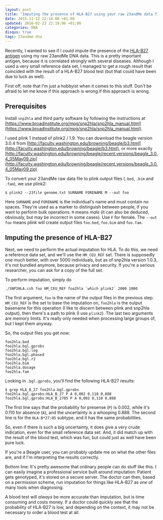 ```yaml
---
layout: post
title: "Imputing the presence of HLA-B27 using your raw 23andMe data file"
date: 2015-11-12 22:18:00 +01:00
updated: 2016-02-23 22:19:06 +01:00
categories: DNA
disqus: true
tags: 23andme dna
---
```


<p class="lead">
Recently, I wanted to see if I could impute the presence of the <a
href="https://en.wikipedia.org/wiki/HLA-B27">HLA-B27 antigen</a> using my raw
23andMe DNA data. This is a pretty important antigen, because it is correlated
strongly with several diseases. Although I used a very small reference data
set, I managed to get a rough result that coincided with the result of a
HLA-B27 blood test (but that could have been due to luck as well).
</p>

First off, note that I'm just a hobbyist when it comes to this stuff. Don't be
afraid to let me know if this approach is wrong.if this approach is wrong.

Prerequisites
-------------

Install `snp2hla` and third party software by following the instructions at
[https://www.broadinstitute.org/mpg/snp2hla/snp2hla_manual.html](https://www.broadinstitute.org/mpg/snp2hla/snp2hla_manual.html).

I used plink 1 instead of plink2 / 1.9.
You can download the beagle version 3.0.4 from
[http://faculty.washington.edu/browning/beagle/b3.html](http://faculty.washington.edu/browning/beagle/b3.html),
or more exactly
[http://faculty.washington.edu/browning/beagle/recent.versions/beagle_3.0.4_05May09.zip](http://faculty.washington.edu/browning/beagle/recent.versions/beagle_3.0.4_05May09.zip)

To convert your 23andMe raw data file to plink output files (`.bed`, `.bim` and `.fam`),
we use plink2:

    $ plink2 --23file genome.txt SURNAME FORENAME M --out foo

Here `SURNAME` and `FORENAME` is the individual's name and must contain *no*
spaces. They're used as a marker to distinguish between people, if you want to
perform bulk operations. `M` means *male* (it can also be deduced, obviously, but may
be incorrect in some cases). Use `F` for female. The `--out foo` means plink will
create output files `foo.bed`, `foo.bim` and `foo.fam`.

Imputing the presence of HLA-B27
--------------------------------

Next, we need to perform the actual imputation for HLA. To do this, we need a
reference data set, and we'll use the `HM_CEU_REF` set. There is supposedly one
much better, with over 5000 individuals, but as of snp2hla version 1.0.3, it's not
bundled anymore, because privacy and security. If you're a serious researcher,
you can ask for a copy of the full set.

To perform imputation, simply do

    ./SNP2HLA.csh foo HM_CEU_REF foo2hla `which plink2` 2000 1000

The first argument, `foo` is the name of the output files in the previous step.
`HM_CEU_REF` is the set to base the imputation on, `foo2hla` is the output
basename for this operation (I like to discern between plink and snp2hla
output), then there's a path to plink (I use `plink2`). The last two arguments
are memory limits. It's really only needed when processing large groups of, but
I kept them anyway.

So, the output files you get now:

    foo2hla.bed
    foo2hla.bgl.gprobs
    foo2hla.bgl.log
    foo2hla.bgl.phased
    foo2hla.bgl.r2
    foo2hla.bim
    foo2hla.dosage
    foo2hla.fam

Looking in `.bgl.gprobs`, you'll find the following HLA-B27 results:

    $ grep HLA_B_27 foo2hla.bgl.gprobs
    foo2hla.bgl.gprobs:HLA_B_27 P A 0,002 0,110 0,888
    foo2hla.bgl.gprobs:HLA_B_2705 P A 0,002 0,110 0,888

The first line says that the probability for presense (`P`) is 0.002, while
it's 0.110 for absence (`A`), and the uncertainty is a whooping 0.888.  The
second line is for the `HLA-B*27:05` subtype, and it has the same
probabilities.

So, even if there is such a big uncertainty, it does give a very crude
indication, even for the small reference data set. And, it did match up with
the result of the blood test, which was fun, but could just as well have been
pure luck.

If you're a Beagle user, you can probably update me on what the other files
are, and if I'm interpreting the results correctly.

Bottom line: It's pretty awesome that ordinary people can do stuff like this.
I can easily imagine a professional service built around imputation: Patient
gets genotyped, it's stored on a secure server. The doctor can then, based on a
permission scheme, run imputation for things like HLA-B27 as *one* of many tools
when diagnosing. 

A blood test will _always_ be more accurate than imputation, but is time
consuming and costs money. If a doctor could quickly see that the probability
of HLA-B27 is low, and depending on the context, it may not be necessary to
order a blood test at all.
